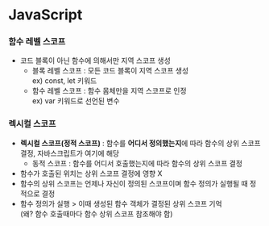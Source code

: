 # JavaScript
### 함수 레벨 스코프
- 코드 블록이 아닌 함수에 의해서만 지역 스코프 생성
   * 블록 레벨 스코프 : 모든 코드 블록이 지역 스코프 생성  
     ex) const, let 키워드
   * 함수 레벨 스코프 : 함수 몸체만을 지역 스코프로 인정   
     ex) var 키워드로 선언된 변수

### 렉시컬 스코프
- **렉시컬 스코프(정적 스코프)** : 함수를 **어디서 정의했는지**에 따라 함수의 상위 스코프 결정, 자바스크립트가 여기에 해당
  + 동적 스코프 : 함수를 어디서 호출했는지에 따라 함수의 상위 스코프 결정
- 함수가 호출된 위치는 상위 스코프 결정에 영향 X
- 함수의 상위 스코프는 언제나 자신이 정의된 스코프이며 함수 정의가 실행될 때 정적으로 결정
- 함수 정의가 실행 > 이때 생성된 함수 객체가 결정된 상위 스코프 기억  
  (왜? 함수 호출때마다 함수 상위 스코프 참조해야 함)